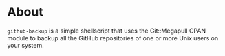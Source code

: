 # About

`github-backup` is a simple shellscript that uses the Git::Megapull
CPAN module to backup all the GitHub repositories of one or more Unix
users on your system.



